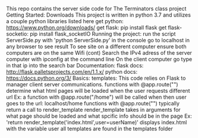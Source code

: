 This repo contains the server side code for The Terminators class project
Getting Started:
	Downloads
		This project is written in python 3.7 and utilizes a couple python libraries listed here
		get python: https://www.python.org/downloads/
		get flask: pip install flask 
		get flask-socketio: pip install flask_socketIO
	Running the project:
		run the script ServerSide.py with 'python ServerSide.py' in the console
		go to localhost in any browser to see result
		To see site on a different computer ensure both computers are on the same Wifi (cont)
		Search the IPv4 adress of the server computer with ipconfig at the command line
		On the client computer go type in that ip into the search bar
Documentation:
flask docs: http://flask.palletsprojects.com/en/1.1.x/
python docs: https://docs.python.org/3/
	Basics:
		templates:
			This code relies on Flask to manager client server communications.
			functions with @app.route("") determine what html pages will be loaded when the user requests different url
			Ex: a function with @app.route("/home") will be called when then user goes to the url: localhost/home
			functions with @app.route("") typically return a call to render_template
			render_template takes in arguments for what page should be loaded and what spcific info should be in the page
			Ex: 'return render_template('index.html',user=userName)' displays index.html with the variable user
			all templates are found in the templates folder
	
		
	